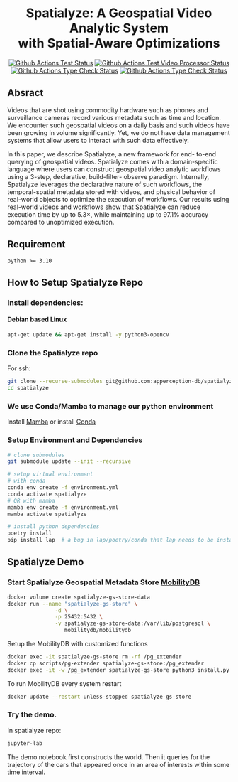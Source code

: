 <h1 align="center">Spatialyze: A Geospatial Video Analytic System<br/>with Spatial-Aware Optimizations</h1>
<p align="center">
  <a href="https://github.com/apperception-db/spatialyze/actions/workflows/test.yml"><img
    alt="Github Actions Test Status"
    src="https://img.shields.io/github/actions/workflow/status/apperception-db/spatialyze/test.yml?label=Test&style=flat-square"
  ></a>
  <a href="https://github.com/apperception-db/spatialyze/actions/workflows/test-video-processor.yml"><img
    alt="Github Actions Test Video Processor Status"
    src="https://img.shields.io/github/actions/workflow/status/apperception-db/spatialyze/test-video-processor.yml?label=Test%20Video%20Processor&style=flat-square"
  ></a>
  <a href="https://github.com/apperception-db/spatialyze/actions/workflows/check.yml"><img
    alt="Github Actions Type Check Status"
    src="https://img.shields.io/github/actions/workflow/status/apperception-db/spatialyze/check.yml?label=Type%20Check&style=flat-square"
  ></a>
  <a href="https://github.com/psf/black"><img
    alt="Github Actions Type Check Status"
    src="https://img.shields.io/badge/code%20style-black-000000.svg?style=flat-square"
  ></a>
</p>

## Absract
Videos that are shot using commodity hardware such as phones
and surveillance cameras record various metadata such as time and
location. We encounter such geospatial videos on a daily basis and
such videos have been growing in volume significantly. Yet, we
do not have data management systems that allow users to interact
with such data effectively.

In this paper, we describe Spatialyze, a new framework for end-
to-end querying of geospatial videos. Spatialyze comes with a
domain-specific language where users can construct geospatial
video analytic workflows using a 3-step, declarative, build-filter-
observe paradigm. Internally, Spatialyze leverages the declarative
nature of such workflows, the temporal-spatial metadata stored
with videos, and physical behavior of real-world objects to optimize
the execution of workflows. Our results using real-world videos
and workflows show that Spatialyze can reduce execution time by
up to 5.3$`\times`$, while maintaining up to 97.1% accuracy compared to
unoptimized execution.

## Requirement
```
python >= 3.10
```

## How to Setup Spatialyze Repo
### Install dependencies:
#### Debian based Linux
```bash
apt-get update && apt-get install -y python3-opencv
```
### Clone the Spatialyze repo
For ssh:
```bash
git clone --recurse-submodules git@github.com:apperception-db/spatialyze.git
cd spatialyze
```

### We use Conda/Mamba to manage our python environment
Install [Mamba](https://mamba.readthedocs.io/en/latest/installation.html)
or install [Conda](https://docs.conda.io/en/latest/miniconda.html)

### Setup Environment and Dependencies
```bash
# clone submodules
git submodule update --init --recursive

# setup virtual environment
# with conda
conda env create -f environment.yml
conda activate spatialyze
# OR with mamba
mamba env create -f environment.yml
mamba activate spatialyze

# install python dependencies
poetry install
pip install lap  # a bug in lap/poetry/conda that lap needs to be installed using pip.
```

## Spatialyze Demo
### Start Spatialyze Geospatial Metadata Store [MobilityDB](https://github.com/MobilityDB/MobilityDB)
```bash
docker volume create spatialyze-gs-store-data
docker run --name "spatialyze-gs-store" \
               -d \
               -p 25432:5432 \
               -v spatialyze-gs-store-data:/var/lib/postgresql \
                  mobilitydb/mobilitydb
```
Setup the MobilityDB with customized functions
```bash
docker exec -it spatialyze-gs-store rm -rf /pg_extender
docker cp scripts/pg-extender spatialyze-gs-store:/pg_extender
docker exec -it -w /pg_extender spatialyze-gs-store python3 install.py
```
To run MobilityDB every system restart
```bash
docker update --restart unless-stopped spatialyze-gs-store
```

### Try the demo.
In spatialyze repo:
```sh
jupyter-lab
```

The demo notebook first constructs the world. Then it queries for the trajectory of the cars that appeared once in an area of interests within some time interval.

